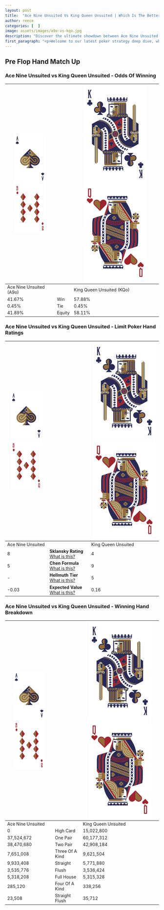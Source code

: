 ```yaml
---
layout: post
title:  "Ace Nine Unsuited Vs King Queen Unsuited | Which Is The Better Hand In Poker? A Complete Guide"
author: reece
categories: [  ]
image: assets/images/a9o-vs-kqo.jpg
description: "Discover the ultimate showdown between Ace Nine Unsuited and King Queen Unsuited in poker! Uncover the odds, strategies, and scenarios where one hand triumphs over the other. Get ready to up your poker game with this thrilling analysis."
first_paragraph: "<p>Welcome to our latest poker strategy deep dive, where we're pitting two distinct hands against each other in a high-stakes showdown: Ace Nine Unsuited vs King Queen Unsuited.</p><p>In the dynamic world of poker, every decision counts, and knowing which hand holds the upper hand is key to your success at the table.</p><p>In this article, we'll dissect these two hands, explore the scenarios where one dominates the other, and equip you with the knowledge to make strategic choices that can tip the odds in your favor.</p><p>Get ready to unravel the intriguing dynamics of these poker hands and elevate your game to new heights.</p>"
---
```




[comment]: # (sp0)

## Pre Flop Hand Match Up

<div class="table hand-ratings" markdown="1"> 



### Ace Nine Unsuited vs King Queen Unsuited - Odds Of Winning


    
| ![image info](assets/images/hand1/A.png) ![image info](assets/images/hand1/9o.png) |  | ![image info](assets/images/hand2/K.png) ![image info](assets/images/hand2/Qo.png) |
| -------- | -------- | -------- |
| Ace Nine Unsuited (A9o) |  | King Queen Unsuited (KQo) |
| 41.67% | Win | 57.88% |
| 0.45% | Tie | 0.45% |
| 41.89% | Equity | 58.11% |




[comment]: # (sp1)



### Ace Nine Unsuited vs King Queen Unsuited - Limit Poker Hand Ratings


    
| ![image info](assets/images/hand1/A.png) ![image info](assets/images/hand1/9o.png) |  | ![image info](assets/images/hand2/K.png) ![image info](assets/images/hand2/Qo.png) |
| -------- | -------- | -------- |
| Ace Nine Unsuited |  | King Queen Unsuited |
| 8 | **Sklansky Rating** [What is this?](/sklansky-rating-explained) | 4 |
| 5 | **Chen Formula** [What is this?](/chen-formula-explained) | 9 |
| - | **Hellmuth Tier** [What is this?](/Hellmuth-tier-explained) | 5 |
| -0.03 | **Expected Value** [What is this?](/expected-value-explained) | 0.16 |




[comment]: # (sp2)



### Ace Nine Unsuited vs King Queen Unsuited - Winning Hand Breakdown


    
| ![image info](assets/images/hand1/A.png) ![image info](assets/images/hand1/9o.png) |  | ![image info](assets/images/hand2/K.png) ![image info](assets/images/hand2/Qo.png) |
| -------- | -------- | -------- |
| Ace Nine Unsuited |  | King Queen Unsuited |
| 0 | High Card | 15,022,800 |
| 37,524,672 | One Pair | 60,177,312 |
| 38,470,680 | Two Pair | 42,908,184 |
| 7,651,008 | Three Of A Kind | 9,621,504 |
| 9,933,408 | Straight | 5,771,880 |
| 3,535,776 | Flush | 3,536,424 |
| 5,318,208 | Full House | 5,315,328 |
| 285,120 | Four Of A Kind | 338,256 |
| 23,508 | Straight Flush | 35,712 |




[comment]: # (sp3)



</div>

[comment]: # (sp4)



[comment]: # (sp5)

